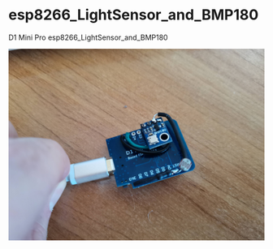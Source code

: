 # esp8266_LightSensor_and_BMP180
D1 Mini Pro  esp8266_LightSensor_and_BMP180


![alt text](https://github.com/radovanzigo/esp8266_LightSensor_and_BMP180/blob/master/D1miniPro_LightSensor_BMP180.jpg?raw=true)
